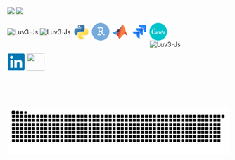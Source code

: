 <div>
  <img height="180em" src="https://github-readme-stats.vercel.app/api?username=luv3&show_icons=true&theme=tokyonight&include_all_commits=true&count_private=true"/>
  <img height="130em" src="https://github-readme-stats.vercel.app/api/top-langs/?username=luv3&layout-compact&langs_count-16&theme=tokyonight"/>
</div>
<div style="display: inline_block"><br>
   <img align="center" alt="Luv3-Js" height="40" width="40" src="https://img.icons8.com/color/2048/000000/power-bi.svg">
  <img align="center" alt="Luv3-Js" height="40" width="40" src="https://img.icons8.com/color/2048/000000/ms-excel.svg">
  <img align="center" alt="Luv3-Js" height="40" width="40" src="https://raw.githubusercontent.com/devicons/devicon/master/icons/python/python-original.svg">
  <img align="center" alt="Luv3-Js" height="40" width="40" src="https://raw.githubusercontent.com/devicons/devicon/master/icons/rstudio/rstudio-original.svg">
  <img align="center" alt="Luv3-Js" height="40" width="40" src="https://raw.githubusercontent.com/devicons/devicon/master/icons/matlab/matlab-original.svg">
  <img align="center" alt="Luv3-Js" height="40" width="40" src="https://raw.githubusercontent.com/devicons/devicon/master/icons/jira/jira-original.svg">
  <img align="center" alt="Luv3-Js" height="40" width="40" src="https://raw.githubusercontent.com/devicons/devicon/master/icons/canva/canva-original.svg">
<img align="right" alt="Luv3-Js" height="150" width="180" src="https://media3.giphy.com/media/QVmVXXMBVa68zwub4N/giphy.gif?cid=ecf05e47ly5zkhvwykwgip3t3gxikmootfto4yw0pmej3urd&rid=giphy.gif&ct=g">
  
</div>

  ##
  
<div>
  <a href= "https://www.linkedin.com/in/lucasvsouza/" target="_blank"><img height="40" width="40" src="https://raw.githubusercontent.com/devicons/devicon/master/icons/linkedin/linkedin-original.svg" target="_blank"><a/>
  <a href= "https://discord.gg/Luv3#1623" target="_blank"><img height="40" width="40" src="https://img.icons8.com/fluency/240/000000/discord-logo.svg" target="_blank"><a/>
</div>
    
    
  
  ![Snake animation](https://github.com/luv3/luv3/blob/output/github-contribution-grid-snake.svg)

